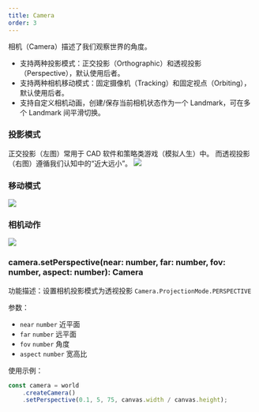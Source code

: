 ```yaml
---
title: Camera
order: 3
---
```


相机（Camera）描述了我们观察世界的角度。
* 支持两种投影模式：正交投影（Orthographic）和透视投影（Perspective），默认使用后者。
* 支持两种相机移动模式：固定摄像机（Tracking）和固定视点（Orbiting），默认使用后者。
* 支持自定义相机动画，创建/保存当前相机状态作为一个 Landmark，可在多个 Landmark 间平滑切换。

### 投影模式

正交投影（左图）常用于 CAD 软件和策略类游戏（模拟人生）中。
而透视投影（右图）遵循我们认知中的“近大远小”。
![](https://www.scratchapixel.com/images/upload/perspective-matrix/projectionsexample.png)

### 移动模式

![](https://gw.alipayobjects.com/mdn/rms_6ae20b/afts/img/A*vNDVQ5tE4G0AAAAAAAAAAAAAARQnAQ)

### 相机动作

![](http://learnwebgl.brown37.net/_images/camera_motion.png)

### camera.setPerspective(near: number, far: number, fov: number, aspect: number): Camera

功能描述：设置相机投影模式为透视投影 `Camera.ProjectionMode.PERSPECTIVE`

参数：

- `near` `number` 近平面
- `far` `number` 远平面
- `fov` `number` 角度
- `aspect` `number` 宽高比

使用示例：

```ts
const camera = world
    .createCamera()
    .setPerspective(0.1, 5, 75, canvas.width / canvas.height);
```
